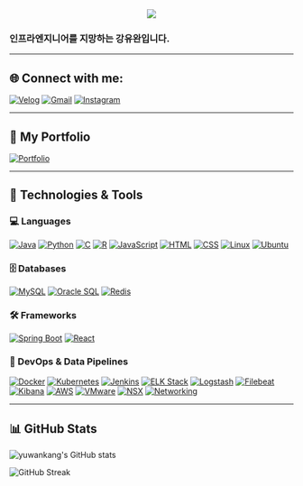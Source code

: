 
<div align= "center">
    <img src="https://capsule-render.vercel.app/api?type=waving&color=auto&height=180&text=Hello,%20I'm%20Yuwan%20Kang&animation=scaleIn&fontColor=000000&fontSize=70" />
    </div>
    
### 인프라엔지니어를 지망하는 강유완입니다.
---

## 🌐 Connect with me:
[![Velog](https://img.shields.io/badge/Velog-20c997?style=for-the-badge&logo=velog&logoColor=white)](https://velog.io/@yuwankang/posts)
[![Gmail](https://img.shields.io/badge/Gmail-D14836?style=for-the-badge&logo=gmail&logoColor=white)](mailto:kyw4330@gmail.com)
[![Instagram](https://img.shields.io/badge/Instagram-E4405F?style=for-the-badge&logo=instagram&logoColor=white)](https://www.instagram.com/yu._.wan_b/)

---

## 📁 My Portfolio
[![Portfolio](https://img.shields.io/badge/My%20Portfolio-0A66C2?style=for-the-badge&logo=github&logoColor=white)](https://github.com/yuwankang/My_Personal_Projects_Portfolio)

---

## 🔧 Technologies & Tools

### 💻 Languages
[![Java](https://img.shields.io/badge/Java-007396?style=for-the-badge&logo=java&logoColor=white)](https://www.oracle.com/java/) 
[![Python](https://img.shields.io/badge/Python-3776AB?style=for-the-badge&logo=python&logoColor=white)](https://www.python.org/) 
[![C](https://img.shields.io/badge/C-A8B9CC?style=for-the-badge&logo=c&logoColor=white)](https://en.wikipedia.org/wiki/C_(programming_language)) 
[![R](https://img.shields.io/badge/R-276DC3?style=for-the-badge&logo=r&logoColor=white)](https://www.r-project.org/) 
[![JavaScript](https://img.shields.io/badge/JavaScript-F7DF1E?style=for-the-badge&logo=javascript&logoColor=black)](https://developer.mozilla.org/en-US/docs/Web/JavaScript) 
[![HTML](https://img.shields.io/badge/HTML5-E34F26?style=for-the-badge&logo=html5&logoColor=white)](https://developer.mozilla.org/en-US/docs/Web/HTML) 
[![CSS](https://img.shields.io/badge/CSS3-1572B6?style=for-the-badge&logo=css3&logoColor=white)](https://developer.mozilla.org/en-US/docs/Web/CSS) 
[![Linux](https://img.shields.io/badge/Linux-FCC624?style=for-the-badge&logo=linux&logoColor=black)](https://www.linux.org/) 
[![Ubuntu](https://img.shields.io/badge/Ubuntu-E95420?style=for-the-badge&logo=ubuntu&logoColor=white)](https://ubuntu.com/) 

### 🗄️ Databases
[![MySQL](https://img.shields.io/badge/MySQL-4479A1?style=for-the-badge&logo=mysql&logoColor=white)](https://www.mysql.com/) 
[![Oracle SQL](https://img.shields.io/badge/OracleSQL-F80000?style=for-the-badge&logo=oracle&logoColor=white)](https://www.oracle.com/database/) 
[![Redis](https://img.shields.io/badge/Redis-DC382D?style=for-the-badge&logo=redis&logoColor=white)](https://redis.io/) 

### 🛠️ Frameworks
[![Spring Boot](https://img.shields.io/badge/Spring%20Boot-6DB33F?style=for-the-badge&logo=spring-boot&logoColor=white)](https://spring.io/projects/spring-boot) 
[![React](https://img.shields.io/badge/React-61DAFB?style=for-the-badge&logo=react&logoColor=white)](https://reactjs.org/) 

### 🚀 DevOps & Data Pipelines
[![Docker](https://img.shields.io/badge/Docker-2496ED?style=for-the-badge&logo=docker&logoColor=white)](https://www.docker.com/) 
[![Kubernetes](https://img.shields.io/badge/Kubernetes-326CE5?style=for-the-badge&logo=kubernetes&logoColor=white)](https://kubernetes.io/) 
[![Jenkins](https://img.shields.io/badge/Jenkins-D24939?style=for-the-badge&logo=jenkins&logoColor=white)](https://www.jenkins.io/) 
[![ELK Stack](https://img.shields.io/badge/ELK%20Stack-005571?style=for-the-badge&logo=elasticsearch&logoColor=white)](https://www.elastic.co/what-is/elk-stack) 
[![Logstash](https://img.shields.io/badge/Logstash-005571?style=for-the-badge&logo=logstash&logoColor=white)](https://www.elastic.co/logstash) 
[![Filebeat](https://img.shields.io/badge/Filebeat-005571?style=for-the-badge&logo=elastic&logoColor=white)](https://www.elastic.co/beats/filebeat) 
[![Kibana](https://img.shields.io/badge/Kibana-005571?style=for-the-badge&logo=kibana&logoColor=white)](https://www.elastic.co/kibana) 
[![AWS](https://img.shields.io/badge/AWS-232F3E?style=for-the-badge&logo=amazon-aws&logoColor=white)](https://aws.amazon.com/) 
[![VMware](https://img.shields.io/badge/VMware-607078?style=for-the-badge&logo=vmware&logoColor=white)](https://www.vmware.com/) 
[![NSX](https://img.shields.io/badge/NSX-0071C5?style=for-the-badge&logo=vmware&logoColor=white)](https://www.vmware.com/products/nsx.html) 
[![Networking](https://img.shields.io/badge/Networking-007396?style=for-the-badge&logo=networking&logoColor=white)](https://www.cisco.com/) 

---

## 📊 GitHub Stats
![yuwankang's GitHub stats](https://github-readme-stats.vercel.app/api?username=yuwankang&show_icons=true&theme=radical)

![GitHub Streak](https://github-readme-streak-stats.herokuapp.com/?user=yuwankang&theme=radical)
